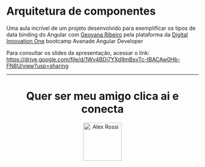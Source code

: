 # Arquitetura de componentes

Uma aula incrível de um projeto desenvolvido para exemplificar os tipos de data binding do Angular com [Geovana Ribeiro](https://www.linkedin.com/in/geovanasribeiro/) pela plataforma da [Digital Innovation One](https://digitalinnovation.one/sign-up?ref=QFX2ZVP4RU&utm_source=mobile&utm_campaign=invite) bootcamp Avanade Angular Developer

Para consultar os slides da apresentação, acessar o link: https://drive.google.com/file/d/1Wv4BDj7YXd9mBsvTc-tBACAw0Hb-FN8U/view?usp=sharing


---

<h1 align="center">Quer ser meu amigo clica ai e conecta</h1>
<p align="center">
  <a href="https://www.linkedin.com/in/4lex/">
  <img src="https://avatars3.githubusercontent.com/u/62000504?s=400&u=9077ec8b32016a8accbb59dfc8e6d217b7b1b468&v=4" title="Alex Rossi" width="100" height="100"></a></p>
